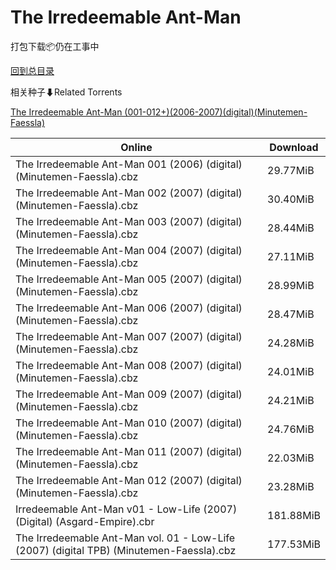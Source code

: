# The Irredeemable Ant-Man

打包下载📦仍在工事中

[回到总目录](/Catalogs.md)







相关种子⬇Related Torrents

[The Irredeemable Ant-Man (001-012+)(2006-2007)(digital)(Minutemen-Faessla)](https://github.com/alicewish/markdown/blob/master/torrent/The-Irredeemable-Ant-Man--001-012---2006-2007--digital--Minutemen-Faessla.md)

Online | Download
--- | ---
The Irredeemable Ant-Man 001 (2006) (digital) (Minutemen-Faessla).cbz | 29.77MiB
The Irredeemable Ant-Man 002 (2007) (digital) (Minutemen-Faessla).cbz | 30.40MiB
The Irredeemable Ant-Man 003 (2007) (digital) (Minutemen-Faessla).cbz | 28.44MiB
The Irredeemable Ant-Man 004 (2007) (digital) (Minutemen-Faessla).cbz | 27.11MiB
The Irredeemable Ant-Man 005 (2007) (digital) (Minutemen-Faessla).cbz | 28.99MiB
The Irredeemable Ant-Man 006 (2007) (digital) (Minutemen-Faessla).cbz | 28.47MiB
The Irredeemable Ant-Man 007 (2007) (digital) (Minutemen-Faessla).cbz | 24.28MiB
The Irredeemable Ant-Man 008 (2007) (digital) (Minutemen-Faessla).cbz | 24.01MiB
The Irredeemable Ant-Man 009 (2007) (digital) (Minutemen-Faessla).cbz | 24.21MiB
The Irredeemable Ant-Man 010 (2007) (digital) (Minutemen-Faessla).cbz | 24.76MiB
The Irredeemable Ant-Man 011 (2007) (digital) (Minutemen-Faessla).cbz | 22.03MiB
The Irredeemable Ant-Man 012 (2007) (digital) (Minutemen-Faessla).cbz | 23.28MiB
Irredeemable Ant-Man v01 - Low-Life (2007) (Digital) (Asgard-Empire).cbr | 181.88MiB
The Irredeemable Ant-Man vol. 01 - Low-Life (2007) (digital TPB) (Minutemen-Faessla).cbz | 177.53MiB